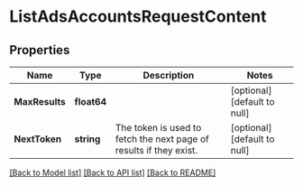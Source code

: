 # ListAdsAccountsRequestContent

## Properties
Name | Type | Description | Notes
------------ | ------------- | ------------- | -------------
**MaxResults** | **float64** |  | [optional] [default to null]
**NextToken** | **string** | The token is used to fetch the next page of results if they exist. | [optional] [default to null]

[[Back to Model list]](../README.md#documentation-for-models) [[Back to API list]](../README.md#documentation-for-api-endpoints) [[Back to README]](../README.md)

